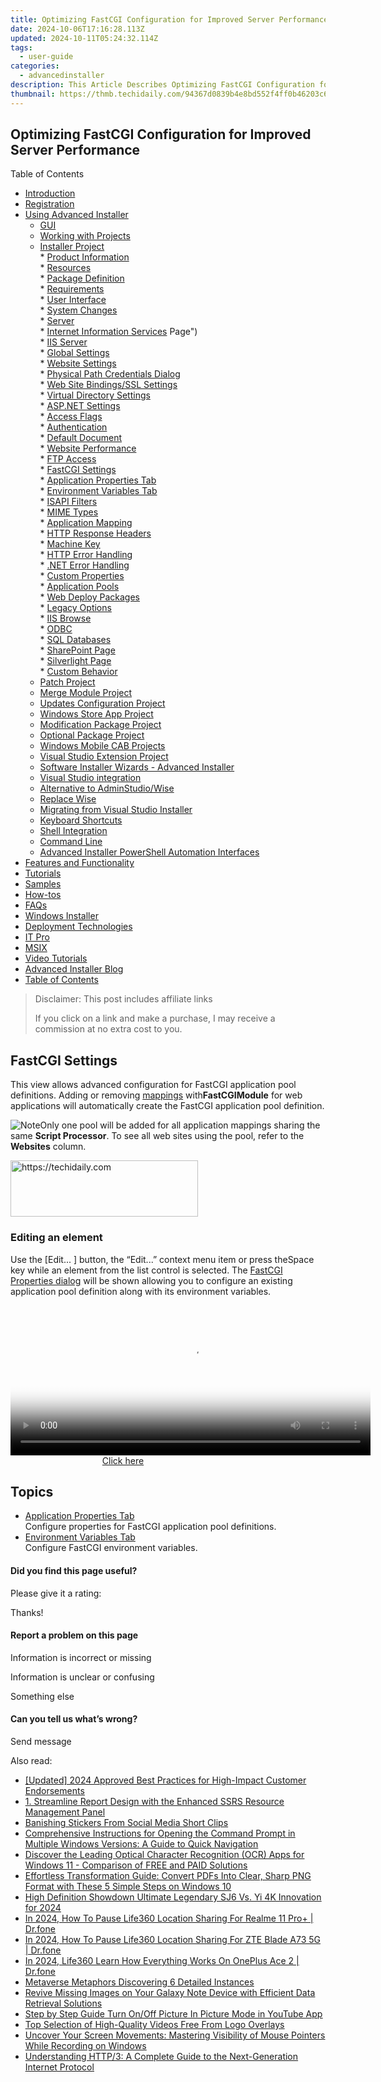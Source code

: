 ```yaml
---
title: Optimizing FastCGI Configuration for Improved Server Performance
date: 2024-10-06T17:16:28.113Z
updated: 2024-10-11T05:24:32.114Z
tags:
  - user-guide
categories:
  - advancedinstaller
description: This Article Describes Optimizing FastCGI Configuration for Improved Server Performance
thumbnail: https://thmb.techidaily.com/94367d0839b4e8bd552f4ff0b46203c6692aa9dd549da1507965a6ba4039d0e6.png
---
```


## Optimizing FastCGI Configuration for Improved Server Performance

Table of Contents

* [Introduction](https://tools.techidaily.com/advancedinstaller/products/)
* [Registration](https://tools.techidaily.com/advancedinstaller/products/)
* [Using Advanced Installer](https://tools.techidaily.com/advancedinstaller/products/)  
   * [GUI](https://tools.techidaily.com/advancedinstaller/products/)  
   * [Working with Projects](https://tools.techidaily.com/advancedinstaller/products/)  
   * [Installer Project](https://tools.techidaily.com/advancedinstaller/products/)  
         * [Product Information](https://tools.techidaily.com/advancedinstaller/products/)  
         * [Resources](https://tools.techidaily.com/advancedinstaller/products/)  
         * [Package Definition](https://tools.techidaily.com/advancedinstaller/products/)  
         * [Requirements](https://tools.techidaily.com/advancedinstaller/products/)  
         * [User Interface](https://tools.techidaily.com/advancedinstaller/products/)  
         * [System Changes](https://tools.techidaily.com/advancedinstaller/products/)  
         * [Server](https://tools.techidaily.com/advancedinstaller/products/)  
                  * [Internet Information Services](https://tools.techidaily.com/advancedinstaller/products/) Page")  
                              * [IIS Server](https://tools.techidaily.com/advancedinstaller/products/)  
                                             * [Global Settings](https://tools.techidaily.com/advancedinstaller/products/)  
                                             * [Website Settings](https://tools.techidaily.com/advancedinstaller/products/)  
                                             * [Physical Path Credentials Dialog](https://tools.techidaily.com/advancedinstaller/products/)  
                                             * [Web Site Bindings/SSL Settings](https://tools.techidaily.com/advancedinstaller/products/)  
                                             * [Virtual Directory Settings](https://tools.techidaily.com/advancedinstaller/products/)  
                                             * [ASP.NET Settings](https://tools.techidaily.com/advancedinstaller/products/)  
                                             * [Access Flags](https://tools.techidaily.com/advancedinstaller/products/)  
                                             * [Authentication](https://tools.techidaily.com/advancedinstaller/products/)  
                                             * [Default Document](https://tools.techidaily.com/advancedinstaller/products/)  
                                             * [Website Performance](https://tools.techidaily.com/advancedinstaller/products/)  
                                             * [FTP Access](https://tools.techidaily.com/advancedinstaller/products/)  
                                             * [FastCGI Settings](https://tools.techidaily.com/advancedinstaller/products/)  
                                                               * [Application Properties Tab](https://tools.techidaily.com/advancedinstaller/products/)  
                                                               * [Environment Variables Tab](https://tools.techidaily.com/advancedinstaller/products/)  
                                             * [ISAPI Filters](https://tools.techidaily.com/advancedinstaller/products/)  
                                             * [MIME Types](https://tools.techidaily.com/advancedinstaller/products/)  
                                             * [Application Mapping](https://tools.techidaily.com/advancedinstaller/products/)  
                                             * [HTTP Response Headers](https://tools.techidaily.com/advancedinstaller/products/)  
                                             * [Machine Key](https://tools.techidaily.com/advancedinstaller/products/)  
                                             * [HTTP Error Handling](https://tools.techidaily.com/advancedinstaller/products/)  
                                             * [.NET Error Handling](https://tools.techidaily.com/advancedinstaller/products/)  
                                             * [Custom Properties](https://tools.techidaily.com/advancedinstaller/products/)  
                                             * [Application Pools](https://tools.techidaily.com/advancedinstaller/products/)  
                                             * [Web Deploy Packages](https://tools.techidaily.com/advancedinstaller/products/)  
                                             * [Legacy Options](https://tools.techidaily.com/advancedinstaller/products/)  
                              * [IIS Browse](https://tools.techidaily.com/advancedinstaller/products/)  
                  * [ODBC](https://tools.techidaily.com/advancedinstaller/products/)  
                  * [SQL Databases](https://tools.techidaily.com/advancedinstaller/products/)  
                  * [SharePoint Page](https://tools.techidaily.com/advancedinstaller/products/)  
                  * [Silverlight Page](https://tools.techidaily.com/advancedinstaller/products/)  
         * [Custom Behavior](https://tools.techidaily.com/advancedinstaller/products/)  
   * [Patch Project](https://tools.techidaily.com/advancedinstaller/products/)  
   * [Merge Module Project](https://tools.techidaily.com/advancedinstaller/products/)  
   * [Updates Configuration Project](https://tools.techidaily.com/advancedinstaller/products/)  
   * [Windows Store App Project](https://tools.techidaily.com/advancedinstaller/products/)  
   * [Modification Package Project](https://tools.techidaily.com/advancedinstaller/products/)  
   * [Optional Package Project](https://tools.techidaily.com/advancedinstaller/products/)  
   * [Windows Mobile CAB Projects](https://tools.techidaily.com/advancedinstaller/products/)  
   * [Visual Studio Extension Project](https://tools.techidaily.com/advancedinstaller/products/)  
   * [Software Installer Wizards - Advanced Installer](https://tools.techidaily.com/advancedinstaller/products/)  
   * [Visual Studio integration](https://tools.techidaily.com/advancedinstaller/products/)  
   * [Alternative to AdminStudio/Wise](https://tools.techidaily.com/advancedinstaller/products/)  
   * [Replace Wise](https://tools.techidaily.com/advancedinstaller/products/)  
   * [Migrating from Visual Studio Installer](https://tools.techidaily.com/advancedinstaller/products/)  
   * [Keyboard Shortcuts](https://tools.techidaily.com/advancedinstaller/products/)  
   * [Shell Integration](https://tools.techidaily.com/advancedinstaller/products/)  
   * [Command Line](https://tools.techidaily.com/advancedinstaller/products/)  
   * [Advanced Installer PowerShell Automation Interfaces](https://tools.techidaily.com/advancedinstaller/products/)
* [Features and Functionality](https://tools.techidaily.com/advancedinstaller/products/)
* [Tutorials](https://tools.techidaily.com/advancedinstaller/products/)
* [Samples](https://tools.techidaily.com/advancedinstaller/products/)
* [How-tos](https://tools.techidaily.com/advancedinstaller/products/)
* [FAQs](https://tools.techidaily.com/advancedinstaller/products/)
* [Windows Installer](https://tools.techidaily.com/advancedinstaller/products/)
* [Deployment Technologies](https://tools.techidaily.com/advancedinstaller/products/)
* [IT Pro](https://tools.techidaily.com/advancedinstaller/products/)
* [MSIX](https://tools.techidaily.com/advancedinstaller/products/)
* [Video Tutorials](https://tools.techidaily.com/advancedinstaller/products/)
* [Advanced Installer Blog](https://tools.techidaily.com/advancedinstaller/products/)
* [Table of Contents](https://tools.techidaily.com/advancedinstaller/products/)

>  Disclaimer: This post includes affiliate links
>
>  If you click on a link and make a purchase, I may receive a commission at no extra cost to you.
>

## FastCGI Settings

This view allows advanced configuration for FastCGI application pool definitions. Adding or removing [mappings](https://tools.techidaily.com/advancedinstaller/products/) with**FastCGIModule** for web applications will automatically create the FastCGI application pool definition.

![Note](https://cdn.advancedinstaller.com/svg/common/IconMessageNote.svg)Only one pool will be added for all application mappings sharing the same **Script Processor**. To see all web sites using the pool, refer to the **Websites** column.

<!-- affiliate ads begin -->
<a href="https://aligracehair.sjv.io/c/5597632/2012401/19272" target="_top" id="2012401">
  <img src="//a.impactradius-go.com/display-ad/19272-2012401" border="0" alt="https://techidaily.com" width="300" height="90"/>
</a>
<img height="0" width="0" src="https://aligracehair.sjv.io/i/5597632/2012401/19272" style="position:absolute;visibility:hidden;" border="0" />
<!-- affiliate ads end -->

### Editing an element

Use the \[Edit... \] button, the “Edit...” context menu item or press theSpace key while an element from the list control is selected. The [FastCGI Properties dialog](https://tools.techidaily.com/advancedinstaller/products/) will be shown allowing you to configure an existing application pool definition along with its environment variables.

<!-- affiliate ads begin -->
<span id="1982456">
					<video width="576" height="240" style="cursor:pointer"
           poster="//a.impactradius-go.com/display-clicktoplayimage/1982456.png"
           onclick="if(!this.playClicked){this.play();this.setAttribute('controls',true);this.playClicked=true;}">
	   <source src="//a.impactradius-go.com/display-ad/22993-1982456">
	   <img src="//a.impactradius-go.com/display-clicktoplayimage/1982456.png" style="border: none; height: 100%; width: 100%; object-fit: contain">
	</video>
	<div style="width:360px;text-align:center"><a href="javascript:window.open(decodeURIComponent('https%3A%2F%2Fhomestyler.sjv.io%2Fc%2F5597632%2F1982456%2F22993'), '_blank');void(0);">Click here</a></div>
</span>
<img height="0" width="0" src="https://imp.pxf.io/i/5597632/1982456/22993" style="position:absolute;visibility:hidden;" border="0" />
<!-- affiliate ads end -->

## Topics

* [Application Properties Tab](https://tools.techidaily.com/advancedinstaller/products/)  
Configure properties for FastCGI application pool definitions.
* [Environment Variables Tab](https://tools.techidaily.com/advancedinstaller/products/)  
Configure FastCGI environment variables.

#### Did you find this page useful?

Please give it a rating:

 Thanks!

#### Report a problem on this page

Information is incorrect or missing

Information is unclear or confusing

Something else

#### Can you tell us what’s wrong?

Send message

<ins class="adsbygoogle"
     style="display:block"
     data-ad-format="autorelaxed"
     data-ad-client="ca-pub-7571918770474297"
     data-ad-slot="1223367746"></ins>

<ins class="adsbygoogle"
     style="display:block"
     data-ad-client="ca-pub-7571918770474297"
     data-ad-slot="8358498916"
     data-ad-format="auto"
     data-full-width-responsive="true"></ins>

<span class="atpl-alsoreadstyle">Also read:</span>
<div><ul>
<li><a href="https://fox-friendly.techidaily.com/updated-2024-approved-best-practices-for-high-impact-customer-endorsements/"><u>[Updated] 2024 Approved Best Practices for High-Impact Customer Endorsements</u></a></li>
<li><a href="https://fox-triigers.techidaily.com/1-streamline-report-design-with-the-enhanced-ssrs-resource-management-panel/"><u>1. Streamline Report Design with the Enhanced SSRS Resource Management Panel</u></a></li>
<li><a href="https://extra-lessons.techidaily.com/banishing-stickers-from-social-media-short-clips/"><u>Banishing Stickers From Social Media Short Clips</u></a></li>
<li><a href="https://technical-tips.techidaily.com/comprehensive-instructions-for-opening-the-command-prompt-in-multiple-windows-versions-a-guide-to-quick-navigation/"><u>Comprehensive Instructions for Opening the Command Prompt in Multiple Windows Versions: A Guide to Quick Navigation</u></a></li>
<li><a href="https://fox-triigers.techidaily.com/discover-the-leading-optical-character-recognition-ocr-apps-for-windows-11-comparison-of-free-and-paid-solutions/"><u>Discover the Leading Optical Character Recognition (OCR) Apps for Windows 11 - Comparison of FREE and PAID Solutions</u></a></li>
<li><a href="https://fox-triigers.techidaily.com/effortless-transformation-guide-convert-pdfs-into-clear-sharp-png-format-with-these-5-simple-steps-on-windows-10/"><u>Effortless Transformation Guide: Convert PDFs Into Clear, Sharp PNG Format with These 5 Simple Steps on Windows 10</u></a></li>
<li><a href="https://some-knowledge.techidaily.com/high-definition-showdown-ultimate-legendary-sj6-vs-yi-4k-innovation-for-2024/"><u>High Definition Showdown Ultimate Legendary SJ6 Vs. Yi 4K Innovation for 2024</u></a></li>
<li><a href="https://location-social.techidaily.com/in-2024-how-to-pause-life360-location-sharing-for-realme-11-proplus-drfone-by-drfone-virtual-android/"><u>In 2024, How To Pause Life360 Location Sharing For Realme 11 Pro+ | Dr.fone</u></a></li>
<li><a href="https://location-social.techidaily.com/in-2024-how-to-pause-life360-location-sharing-for-zte-blade-a73-5g-drfone-by-drfone-virtual-android/"><u>In 2024, How To Pause Life360 Location Sharing For ZTE Blade A73 5G | Dr.fone</u></a></li>
<li><a href="https://phone-solutions.techidaily.com/in-2024-life360-learn-how-everything-works-on-oneplus-ace-2-drfone-by-drfone-virtual-android/"><u>In 2024, Life360 Learn How Everything Works On OnePlus Ace 2 | Dr.fone</u></a></li>
<li><a href="https://fox-friendly.techidaily.com/metaverse-metaphors-discovering-6-detailed-instances/"><u>Metaverse Metaphors Discovering 6 Detailed Instances</u></a></li>
<li><a href="https://fox-triigers.techidaily.com/revive-missing-images-on-your-galaxy-note-device-with-efficient-data-retrieval-solutions/"><u>Revive Missing Images on Your Galaxy Note Device with Efficient Data Retrieval Solutions</u></a></li>
<li><a href="https://extra-hints.techidaily.com/step-by-step-guide-turn-onoff-picture-in-picture-mode-in-youtube-app/"><u>Step by Step Guide Turn On/Off Picture In Picture Mode in YouTube App</u></a></li>
<li><a href="https://fox-triigers.techidaily.com/top-selection-of-high-quality-videos-free-from-logo-overlays/"><u>Top Selection of High-Quality Videos Free From Logo Overlays</u></a></li>
<li><a href="https://fox-triigers.techidaily.com/uncover-your-screen-movements-mastering-visibility-of-mouse-pointers-while-recording-on-windows/"><u>Uncover Your Screen Movements: Mastering Visibility of Mouse Pointers While Recording on Windows</u></a></li>
<li><a href="https://fox-triigers.techidaily.com/understanding-http3-a-complete-guide-to-the-next-generation-internet-protocol/"><u>Understanding HTTP/3: A Complete Guide to the Next-Generation Internet Protocol</u></a></li>
</ul></div>

